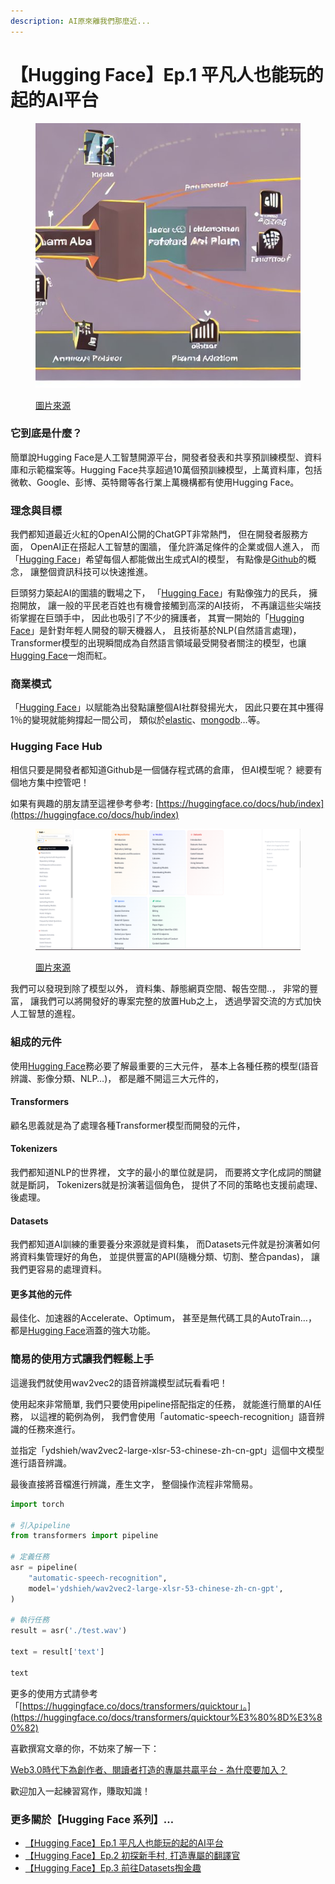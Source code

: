 ```yaml
---
description: AI原來離我們那麼近...
---
```


# 【Hugging Face】Ep.1 平凡人也能玩的起的AI平台

<figure><img src="../.gitbook/assets/下載 (3).jpg" alt=""><figcaption><p><a href="https://vocus.cc/article/649d7961fd89780001b63b0a">圖片來源</a></p></figcaption></figure>

### 它到底是什麼？

簡單說Hugging Face是人工智慧開源平台，開發者發表和共享預訓練模型、資料庫和示範檔案等。Hugging Face共享超過10萬個預訓練模型，上萬資料庫，包括微軟、Google、彭博、英特爾等各行業上萬機構都有使用Hugging Face。

### 理念與目標

我們都知道最近火紅的OpenAI公開的ChatGPT非常熱門， 但在開發者服務方面， OpenAI正在搭起人工智慧的圍牆， 僅允許滿足條件的企業或個人進入， 而「[Hugging Face](https://huggingface.co/docs)」希望每個人都能做出生成式AI的模型， 有點像是[Github](https://github.com/)的概念， 讓整個資訊科技可以快速推進。

巨頭努力築起AI的圍牆的戰場之下， 「[Hugging Face](https://huggingface.co/docs)」有點像強力的民兵， 擁抱開放， 讓一般的平民老百姓也有機會接觸到高深的AI技術， 不再讓這些尖端技術掌握在巨頭手中， 因此也吸引了不少的擁護者， 其實一開始的「[Hugging Face](https://huggingface.co/docs)」是針對年輕人開發的聊天機器人， 且技術基於NLP(自然語言處理)， Transformer模型的出現瞬間成為自然語言領域最受開發者關注的模型，也讓[Hugging Face](https://huggingface.co/docs)一炮而紅。

### 商業模式

「[Hugging Face](https://huggingface.co/docs)」以賦能為出發點讓整個AI社群發揚光大， 因此只要在其中獲得1％的變現就能夠撐起一間公司， 類似於[elastic](https://www.elastic.co/?ultron=B-Stack-Trials-APJ-Exact\&gambit=Stack-Core\&blade=adwords-s\&hulk=paid\&Device=c\&thor=elasticsearch\&gclid=Cj0KCQjwtO-kBhDIARIsAL6LorcEhwruQCuEpuXsKJv0SaTVff-tTBBMSJc6bKQF8NlnadNjzHpc0XMaAnlHEALw\_wcB)、[mongodb](https://www.mongodb.com/)…等。

### **Hugging Face Hub**

相信只要是開發者都知道Github是一個儲存程式碼的倉庫， 但AI模型呢？ 總要有個地方集中控管吧！

如果有興趣的朋友請至這裡參考參考: [https://huggingface.co/docs/hub/index](https://huggingface.co/docs/hub/index)

<figure><img src="../.gitbook/assets/hub (1).png" alt=""><figcaption><p><a href="https://www.potatomedia.co/s/aHvvQP3M">圖片來源</a></p></figcaption></figure>

我們可以發現到除了模型以外， 資料集、靜態網頁空間、報告空間..， 非常的豐富， 讓我們可以將開發好的專案完整的放置Hub之上， 透過學習交流的方式加快人工智慧的進程。

### 組成的元件

使用[Hugging Face](https://huggingface.co/docs)務必要了解最重要的三大元件， 基本上各種任務的模型(語音辨識、影像分類、NLP…)， 都是離不開這三大元件的，

#### **Transformers**

顧名思義就是為了處理各種Transformer模型而開發的元件，

#### **Tokenizers**

我們都知道NLP的世界裡， 文字的最小的單位就是詞， 而要將文字化成詞的關鍵就是斷詞， Tokenizers就是扮演著這個角色， 提供了不同的策略也支援前處理、後處理。

#### Datasets

我們都知道AI訓練的重要養分來源就是資料集， 而Datasets元件就是扮演著如何將資料集管理好的角色， 並提供豐富的API(隨機分類、切割、整合pandas)， 讓我們更容易的處理資料。

#### 更多其他的元件

最佳化、加速器的Accelerate、Optimum， 甚至是無代碼工具的AutoTrain…， 都是[Hugging Face](https://huggingface.co/docs)涵蓋的強大功能。

### 簡易的使用方式讓我們輕鬆上手

這邊我們就使用wav2vec2的語音辨識模型試玩看看吧！

使用起來非常簡單, 我們只要使用pipeline搭配指定的任務， 就能進行簡單的AI任務， 以這裡的範例為例， 我們會使用「automatic-speech-recognition」語音辨識的任務來進行。

並指定「ydshieh/wav2vec2-large-xlsr-53-chinese-zh-cn-gpt」這個中文模型進行語音辨識。

最後直接將音檔進行辨識，產生文字， 整個操作流程非常簡易。

```python
import torch

# 引入pipeline
from transformers import pipeline

# 定義任務
asr = pipeline(
    "automatic-speech-recognition", 
    model='ydshieh/wav2vec2-large-xlsr-53-chinese-zh-cn-gpt', 
)

# 執行任務
result = asr('./test.wav')

text = result['text']

text
```

更多的使用方式請參考「[https://huggingface.co/docs/transformers/quicktour」。](https://huggingface.co/docs/transformers/quicktour%E3%80%8D%E3%80%82)

喜歡撰寫文章的你，不妨來了解一下：

[Web3.0時代下為創作者、閱讀者打造的專屬共贏平台 - 為什麼要加入？](https://www.potatomedia.co/s/2PmFxsq)

歡迎加入一起練習寫作，賺取知識！



### 更多關於【Hugging Face 系列】…

* [【Hugging Face】Ep.1 平凡人也能玩的起的AI平台](https://vocus.cc/article/649d7961fd89780001b63b0a)
* [【Hugging Face】Ep.2 初探新手村, 打造專屬的翻譯官](https://vocus.cc/article/64a013ecfd89780001601391)
* [【Hugging Face】Ep.3 前往Datasets掏金趣](https://vocus.cc/article/64a2c62afd897800018a8185)
